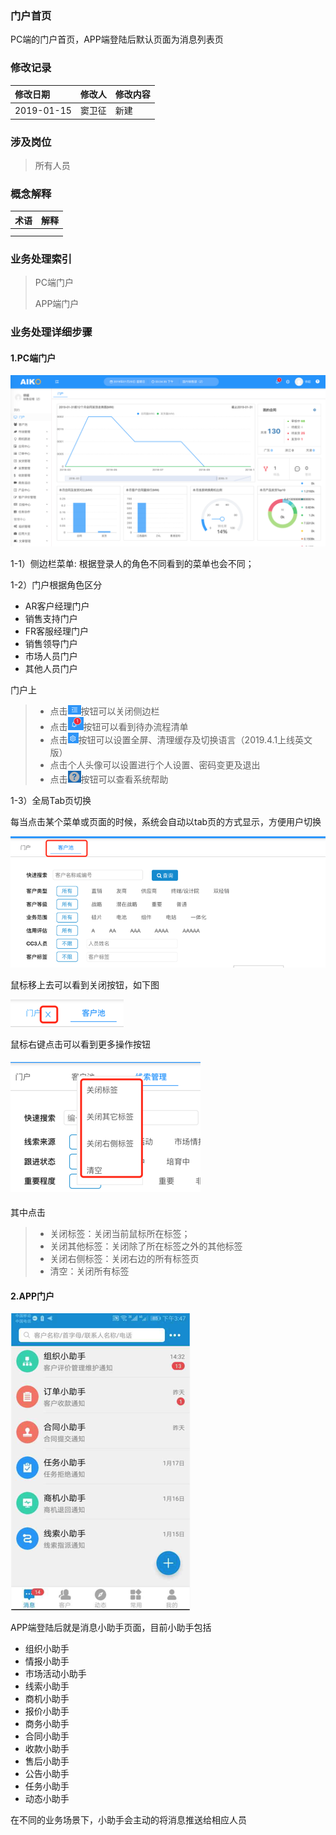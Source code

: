 ### 门户首页

PC端的门户首页，APP端登陆后默认页面为消息列表页

### 修改记录

| 修改日期 | 修改人 | 修改内容 |
| :--- | :--- | :--- |
| 2019-01-15 | 窦卫征 | 新建 |

### 涉及岗位

> 所有人员

### 概念解释

| 术语 | 解释 |
| :--- | :--- |
|  |  |
|  |  |

### 业务处理索引

> PC端门户
>
> APP端门户

### 业务处理详细步骤

#### 1.PC端门户

![](/assets/pcportal1535.png)

1-1）侧边栏菜单: 根据登录人的角色不同看到的菜单也会不同；

1-2）门户根据角色区分

* AR客户经理门户
* 销售支持门户
* FR客服经理门户
* 销售领导门户
* 市场人员门户
* 其他人员门户

门户上

> * 点击![](/assets/cblgbbtn1539.png)按钮可以关闭侧边栏
> * 点击![](/assets/ckdbqdan1539.png)按钮可以看到待办流程清单
> * 点击![](/assets/szan1540.png)按钮可以设置全屏、清理缓存及切换语言（2019.4.1上线英文版）
> * 点击个人头像可以设置进行个人设置、密码变更及退出
> * 点击![](/assets/pcdmhwhan1541.png)按钮可以查看系统帮助

1-3）全局Tab页切换

每当点击某个菜单或页面的时候，系统会自动以tab页的方式显示，方便用户切换

![](/assets/quanjtb1545.png)

鼠标移上去可以看到关闭按钮，如下图

![](/assets/gbqjtb1545.png)

鼠标右键点击可以看到更多操作按钮

#### ![](/assets/yjdjqjtaby1546.png)

其中点击

> * 关闭标签：关闭当前鼠标所在标签；
> * 关闭其他标签：关闭除了所在标签之外的其他标签
> * 关闭右侧标签：关闭右边的所有标签页
> * 清空：关闭所有标签

#### 2.APP门户

![](/assets/appduanmh1545.png)

APP端登陆后就是消息小助手页面，目前小助手包括

* 组织小助手
* 情报小助手
* 市场活动小助手
* 线索小助手
* 商机小助手
* 报价小助手
* 商务小助手
* 合同小助手
* 收款小助手
* 售后小助手
* 公告小助手
* 任务小助手
* 动态小助手

在不同的业务场景下，小助手会主动的将消息推送给相应人员




